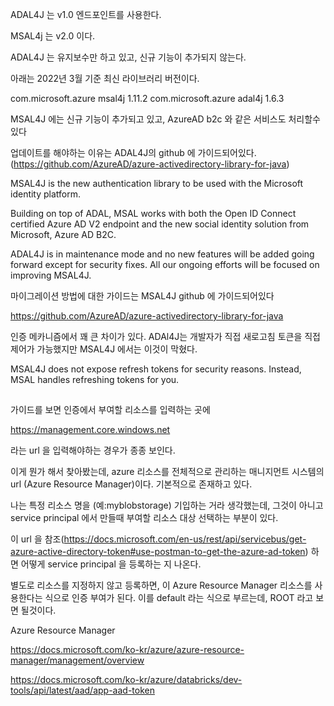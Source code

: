 ADAL4J 는 v1.0 엔드포인트를 사용한다.

MSAL4j 는 v2.0 이다.

ADAL4J 는 유지보수만 하고 있고, 신규 기능이 추가되지 않는다.

아래는 2022년 3월 기준 최신 라이브러리 버전이다.

<dependency>
    <groupId>com.microsoft.azure</groupId>
    <artifactId>msal4j</artifactId>
    <version>1.11.2</version>
</dependency>

<dependency>
    <groupId>com.microsoft.azure</groupId>
    <artifactId>adal4j</artifactId>
    <version>1.6.3</version>
</dependency>



MSAL4J 에는 신규 기능이 추가되고 있고, AzureAD b2c 와 같은 서비스도 처리할수있다

업데이트를 해야하는 이유는 ADAL4J의 github 에 가이드되어있다.
(https://github.com/AzureAD/azure-activedirectory-library-for-java)


MSAL4J is the new authentication library to be used with the Microsoft identity platform.

Building on top of ADAL, MSAL works with both the Open ID Connect certified Azure AD V2 endpoint and the new social identity solution from Microsoft, Azure AD B2C.

ADAL4J is in maintenance mode and no new features will be added going forward except for security fixes. All our ongoing efforts will be focused on improving MSAL4J.

마이그레이션 방법에 대한 가이드는 MSAL4J github 에 가이드되어있다

https://github.com/AzureAD/azure-activedirectory-library-for-java

인증 메카니즘에서 꽤 큰 차이가 있다. ADAl4J는 개발자가 직접 새로고침 토큰을 직접 제어가 가능했지만 MSAL4J 에서는 이것이 막혔다. 

MSAL4J does not expose refresh tokens for security reasons. Instead, MSAL handles refreshing tokens for you.



## 

가이드를 보면 인증에서 부여할 리소스를 입력하는 곳에 

https://management.core.windows.net

라는 url 을 입력해야하는 경우가 종종 보인다. 

이게 뭔가 해서 찾아봤는데, azure 리소스를 전체적으로 관리하는 매니지먼트 시스템의 url (Azure Resource Manager)이다. 기본적으로 존재하고 있다.

나는 특정 리소스 명을 (예:myblobstorage) 기입하는 거라 생각했는데, 그것이 아니고 service principal 에서 만들때 부여할 리소스 대상 선택하는 부분이 있다. 

이 url 을 참조(https://docs.microsoft.com/en-us/rest/api/servicebus/get-azure-active-directory-token#use-postman-to-get-the-azure-ad-token) 하면 어떻게 service principal 을 등록하는 지 나온다.

별도로 리소스를 지정하지 않고 등록하면, 이 Azure Resource Manager 리소스를 사용한다는 식으로 인증 부여가 된다. 이를 default 라는 식으로 부르는데, ROOT 라고 보면 될것이다.


Azure Resource Manager

https://docs.microsoft.com/ko-kr/azure/azure-resource-manager/management/overview

https://docs.microsoft.com/ko-kr/azure/databricks/dev-tools/api/latest/aad/app-aad-token

